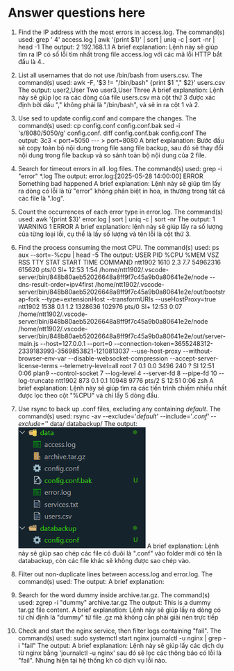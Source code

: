 # Answer questions here
1. Find the IP address with the most errors in access.log.
The command(s) used: grep ' 4' access.log | awk '{print $1}' | sort | uniq -c | sort -nr | head -1
The output: 2 192.168.1.1
A brief explanation: Lệnh này sẽ giúp tìm ra IP có số lỗi tìm nhất trong file access.log với các mã lỗi HTTP bắt đầu là 4..

2. List all usernames that do not use /bin/bash from users.csv.
The command(s) used: awk -F, '$3 != "/bin/bash" {print $1 "," $2}' users.csv
The output: user2,User Two
            user3,User Three
A brief explanation: Lệnh này sẽ giúp lọc ra các dòng của file users.csv mà cột thứ 3 được xác định bởi dấu "," không phải là "/bin/bash", và sẽ in ra cột 1 và 2.

3. Use sed to update config.conf and compare the changes.
The command(s) used: cp config.conf config.conf.bak
                     sed -i 's/8080/5050/g' config.conf.
                     diff config.conf.bak config.conf
The output: 3c3
            < port=5050
            ---
            > port=8080
A brief explanation: Bước đầu sẽ copy toàn bộ nội dung trong file sang file backup, sau đó sẽ thay đổi nội dung trong file backup và so sánh toàn bộ nội dung của 2 file.

4. Search for timeout errors in all .log files.
The command(s) used: grep -i "error" *.log
The output: error.log:[2025-05-28 14:00:00] ERROR Something bad happened
A brief explanation: Lệnh này sẽ giúp tìm lấy ra dòng có lỗi là từ "error" không phân biệt in hoa, in thường trong tất cả các file là 
".log".

5. Count the occurrences of each error type in error.log.
The command(s) used: awk '{print $3}' error.log | sort | uniq -c | sort -nr
The output: 1 WARNING
            1 ERROR
A brief explanation: lệnh này sẽ giúp lấy ra số lượng của từng loại lỗi, cụ thể là lấy số lượng và tên lỗi là cột thứ 3.

6. Find the process consuming the most CPU.
The command(s) used: ps aux --sort=-%cpu | head -5
The output: 
USER         PID %CPU %MEM    VSZ   RSS TTY      STAT START   TIME COMMAND
ntt1902     1610  2.3  7.7 54962316 615620 pts/0 Sl+  12:53   1:54 /home/ntt1902/.vscode-server/bin/848b80aeb52026648a8ff9f7c45a9b0a80641e2e/node --dns-result-order=ipv4first /home/ntt1902/.vscode-server/bin/848b80aeb52026648a8ff9f7c45a9b0a80641e2e/out/bootstrap-fork --type=extensionHost --transformURIs --useHostProxy=true
ntt1902     1538  0.1  1.2 1328636 102976 pts/0  Sl+  12:53   0:07 /home/ntt1902/.vscode-server/bin/848b80aeb52026648a8ff9f7c45a9b0a80641e2e/node /home/ntt1902/.vscode-server/bin/848b80aeb52026648a8ff9f7c45a9b0a80641e2e/out/server-main.js --host=127.0.0.1 --port=0 --connection-token=3655248312-2339183993-3569853821-1210813037 --use-host-proxy --without-browser-env-var --disable-websocket-compression --accept-server-license-terms --telemetry-level=all
root           7  0.1  0.0   3496   240 ?        Sl   12:51   0:06 plan9 --control-socket 7 --log-level 4 --server-fd 8 --pipe-fd 10 --log-truncate
ntt1902      873  0.1  0.1  10948  9776 pts/2    S    12:51   0:06 zsh
A brief explanation: Lệnh này sẽ giúp tìm ra các tiến trình chiếm nhiều nhất được lọc theo cột "%CPU" và chỉ lấy 5 dòng đầu.

7. Use rsync to back up .conf files, excluding any containing *default*.
The command(s) used: rsync -av --exclude='*default*' --include='*.conf' --exclude='*' data/ databackup/
The output: ![alt text](image.png)
A brief explanation: Lệnh này sẽ giúp sao chép các file có đuôi là ".conf" vào folder mới có tên là databackup, còn các file khác sẽ không được sao chép vào.

8. Filter out non-duplicate lines between access.log and error.log.
The command(s) used: 
The output:
A brief explanation:

9. Search for the word dummy inside archive.tar.gz.
The command(s) used: zgrep -i "dummy" archive.tar.gz
The output: This is a dummy tar.gz file content.
A brief explanation: Lệnh này sẽ giúp lấy ra dòng có từ chỉ định là "dummy" từ file .gz mà không cần phải giải nén trực tiếp

10. Check and start the nginx service, then filter logs containing "fail".
The command(s) used: sudo systemctl start nginx
                     journalctl -u nginx | grep -i "fail"
The output: 
A brief explanation: Lệnh này sẽ giúp lấy các dịch dụ từ nginx bằng 'journalctl -u nginx' sau đó sẽ lọc các thông báo có lỗi là "fail". Nhưng hiện tại hệ thống kh có dịch vụ lỗi nào.